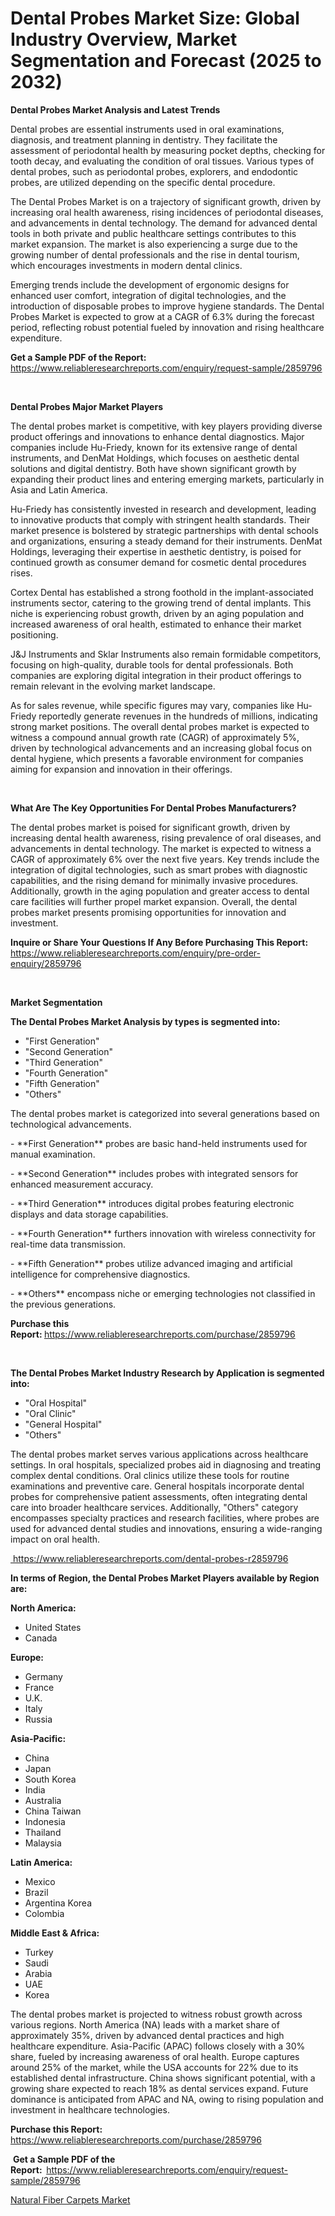<p><h1>Dental Probes Market Size: Global Industry Overview, Market Segmentation and Forecast (2025 to 2032)</h1></p><p><strong>Dental Probes Market Analysis and Latest Trends</strong></p>
<p><p>Dental probes are essential instruments used in oral examinations, diagnosis, and treatment planning in dentistry. They facilitate the assessment of periodontal health by measuring pocket depths, checking for tooth decay, and evaluating the condition of oral tissues. Various types of dental probes, such as periodontal probes, explorers, and endodontic probes, are utilized depending on the specific dental procedure. </p><p>The Dental Probes Market is on a trajectory of significant growth, driven by increasing oral health awareness, rising incidences of periodontal diseases, and advancements in dental technology. The demand for advanced dental tools in both private and public healthcare settings contributes to this market expansion. The market is also experiencing a surge due to the growing number of dental professionals and the rise in dental tourism, which encourages investments in modern dental clinics.</p><p>Emerging trends include the development of ergonomic designs for enhanced user comfort, integration of digital technologies, and the introduction of disposable probes to improve hygiene standards. The Dental Probes Market is expected to grow at a CAGR of 6.3% during the forecast period, reflecting robust potential fueled by innovation and rising healthcare expenditure.</p></p>
<p><strong>Get a Sample PDF of the Report:&nbsp;</strong> <a href="https://www.reliableresearchreports.com/enquiry/request-sample/2859796?utm_campaign=3207&utm_medium=2&utm_source=Github&utm_content=ia&utm_term=12032025&utm_id=dental-probes">https://www.reliableresearchreports.com/enquiry/request-sample/2859796</a></p>
<p>&nbsp;</p>
<p><strong>Dental Probes Major Market Players</strong></p>
<p><p>The dental probes market is competitive, with key players providing diverse product offerings and innovations to enhance dental diagnostics. Major companies include Hu-Friedy, known for its extensive range of dental instruments, and DenMat Holdings, which focuses on aesthetic dental solutions and digital dentistry. Both have shown significant growth by expanding their product lines and entering emerging markets, particularly in Asia and Latin America.</p><p>Hu-Friedy has consistently invested in research and development, leading to innovative products that comply with stringent health standards. Their market presence is bolstered by strategic partnerships with dental schools and organizations, ensuring a steady demand for their instruments. DenMat Holdings, leveraging their expertise in aesthetic dentistry, is poised for continued growth as consumer demand for cosmetic dental procedures rises.</p><p>Cortex Dental has established a strong foothold in the implant-associated instruments sector, catering to the growing trend of dental implants. This niche is experiencing robust growth, driven by an aging population and increased awareness of oral health, estimated to enhance their market positioning.</p><p>J&J Instruments and Sklar Instruments also remain formidable competitors, focusing on high-quality, durable tools for dental professionals. Both companies are exploring digital integration in their product offerings to remain relevant in the evolving market landscape.</p><p>As for sales revenue, while specific figures may vary, companies like Hu-Friedy reportedly generate revenues in the hundreds of millions, indicating strong market positions. The overall dental probes market is expected to witness a compound annual growth rate (CAGR) of approximately 5%, driven by technological advancements and an increasing global focus on dental hygiene, which presents a favorable environment for companies aiming for expansion and innovation in their offerings.</p></p>
<p>&nbsp;</p>
<p><strong>What Are The Key Opportunities For Dental Probes Manufacturers?</strong></p>
<p><p>The dental probes market is poised for significant growth, driven by increasing dental health awareness, rising prevalence of oral diseases, and advancements in dental technology. The market is expected to witness a CAGR of approximately 6% over the next five years. Key trends include the integration of digital technologies, such as smart probes with diagnostic capabilities, and the rising demand for minimally invasive procedures. Additionally, growth in the aging population and greater access to dental care facilities will further propel market expansion. Overall, the dental probes market presents promising opportunities for innovation and investment.</p></p>
<p><strong>Inquire or Share Your Questions If Any Before Purchasing This Report:</strong> <a href="https://www.reliableresearchreports.com/enquiry/pre-order-enquiry/2859796?utm_campaign=3207&utm_medium=2&utm_source=Github&utm_content=ia&utm_term=12032025&utm_id=dental-probes">https://www.reliableresearchreports.com/enquiry/pre-order-enquiry/2859796</a></p>
<p>&nbsp;</p>
<p><strong>Market Segmentation</strong></p>
<p><strong>The Dental Probes Market Analysis by types is segmented into:</strong></p>
<p><ul><li>"First Generation"</li><li>"Second Generation"</li><li>"Third Generation"</li><li>"Fourth Generation"</li><li>"Fifth Generation"</li><li>"Others"</li></ul></p>
<p><p>The dental probes market is categorized into several generations based on technological advancements. </p><p>- **First Generation** probes are basic hand-held instruments used for manual examination.</p><p>- **Second Generation** includes probes with integrated sensors for enhanced measurement accuracy.</p><p>- **Third Generation** introduces digital probes featuring electronic displays and data storage capabilities.</p><p>- **Fourth Generation** furthers innovation with wireless connectivity for real-time data transmission.</p><p>- **Fifth Generation** probes utilize advanced imaging and artificial intelligence for comprehensive diagnostics.</p><p>- **Others** encompass niche or emerging technologies not classified in the previous generations.</p></p>
<p><strong>Purchase this Report:&nbsp;</strong><a href="https://www.reliableresearchreports.com/purchase/2859796?utm_campaign=3207&utm_medium=2&utm_source=Github&utm_content=ia&utm_term=12032025&utm_id=dental-probes">https://www.reliableresearchreports.com/purchase/2859796</a></p>
<p>&nbsp;</p>
<p><strong>The Dental Probes Market Industry Research by Application is segmented into:</strong></p>
<p><ul><li>"Oral Hospital"</li><li>"Oral Clinic"</li><li>"General Hospital"</li><li>"Others"</li></ul></p>
<p><p>The dental probes market serves various applications across healthcare settings. In oral hospitals, specialized probes aid in diagnosing and treating complex dental conditions. Oral clinics utilize these tools for routine examinations and preventive care. General hospitals incorporate dental probes for comprehensive patient assessments, often integrating dental care into broader healthcare services. Additionally, "Others" category encompasses specialty practices and research facilities, where probes are used for advanced dental studies and innovations, ensuring a wide-ranging impact on oral health.</p></p>
<p><a href="https://www.reliableresearchreports.com/dental-probes-r2859796?utm_campaign=3207&utm_medium=2&utm_source=Github&utm_content=ia&utm_term=12032025&utm_id=dental-probes">&nbsp;https://www.reliableresearchreports.com/dental-probes-r2859796</a></p>
<p><strong>In terms of Region, the Dental Probes Market Players available by Region are:</strong></p>
<p>
    <p> <strong> North America: </strong>
        <ul>
            <li>United States</li>
            <li>Canada</li>
        </ul>
        </p> 
    <p> <strong> Europe: </strong>
        <ul>
            <li>Germany</li>
            <li>France</li>
            <li>U.K.</li>
            <li>Italy</li>
            <li>Russia</li>
        </ul>
        </p> 
    <p> <strong> Asia-Pacific: </strong>
        <ul>
            <li>China</li>
            <li>Japan</li>
            <li>South Korea</li>
            <li>India</li>
            <li>Australia</li>
            <li>China Taiwan</li>
            <li>Indonesia</li>
            <li>Thailand</li>
            <li>Malaysia</li>
        </ul>
        </p> 
    <p> <strong> Latin America: </strong>
        <ul>
            <li>Mexico</li>
            <li>Brazil</li>
            <li>Argentina Korea</li>
            <li>Colombia</li>
        </ul>
        </p> 
    <p> <strong> Middle East & Africa: </strong>
        <ul>
            <li>Turkey</li>
            <li>Saudi</li>
            <li>Arabia</li>
            <li>UAE</li>
            <li>Korea</li>
        </ul>
    </p>
    </p>
<p><p>The dental probes market is projected to witness robust growth across various regions. North America (NA) leads with a market share of approximately 35%, driven by advanced dental practices and high healthcare expenditure. Asia-Pacific (APAC) follows closely with a 30% share, fueled by increasing awareness of oral health. Europe captures around 25% of the market, while the USA accounts for 22% due to its established dental infrastructure. China shows significant potential, with a growing share expected to reach 18% as dental services expand. Future dominance is anticipated from APAC and NA, owing to rising population and investment in healthcare technologies.</p></p>
<p><strong>Purchase this Report: </strong><a href="https://www.reliableresearchreports.com/purchase/2859796?utm_campaign=3207&utm_medium=2&utm_source=Github&utm_content=ia&utm_term=12032025&utm_id=dental-probes">https://www.reliableresearchreports.com/purchase/2859796</a></p>
<p>&nbsp;<strong>Get a Sample PDF of the Report:&nbsp;&nbsp;</strong><a href="https://www.reliableresearchreports.com/enquiry/request-sample/2859796?utm_campaign=3207&utm_medium=2&utm_source=Github&utm_content=ia&utm_term=12032025&utm_id=dental-probes">https://www.reliableresearchreports.com/enquiry/request-sample/2859796</a></p>
<p><strong></strong></p>
<p><p><a href="https://github.com/momossidram/Market-Research-Report-List-1/blob/main/natural-fiber-carpets-market.md?utm_campaign=3207&utm_medium=2&utm_source=Github&utm_content=ia&utm_term=12032025&utm_id=dental-probes">Natural Fiber Carpets Market</a></p></p>
